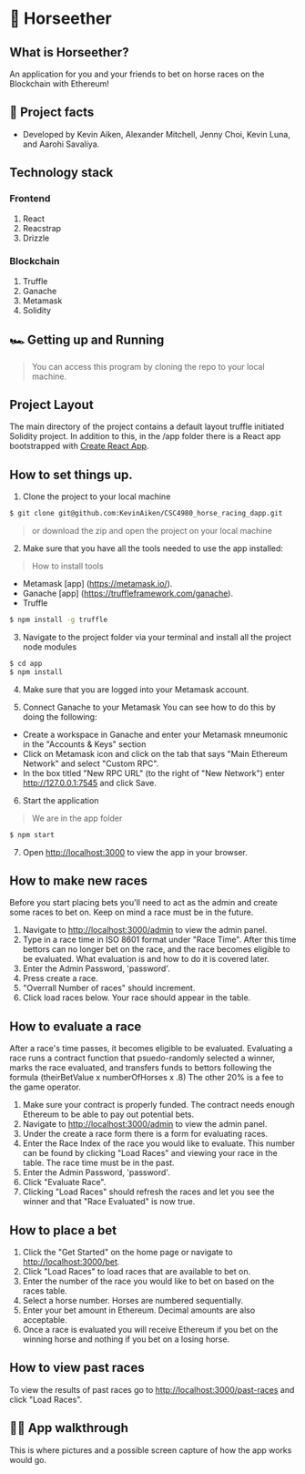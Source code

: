 # 🏇 Horseether

## What is Horseether?
An application for you and your friends to bet on horse races on the Blockchain with Ethereum!

## 💯 Project facts
* Developed by Kevin Aiken, Alexander Mitchell, Jenny Choi, Kevin Luna, and Aarohi Savaliya.

## Technology stack
### Frontend
1. React
2. Reacstrap
3. Drizzle

### Blockchain
1. Truffle
2. Ganache
3. Metamask
3. Solidity

## 🏎 Getting up and Running

> You can access this program by cloning the repo to your local machine.

## Project Layout
The main directory of the project contains a default layout truffle initiated Solidity project. In addition to this, in the /app folder there is a React app bootstrapped with [Create React App](https://github.com/facebook/create-react-app).

## How to set things up.

1. Clone the project to your local machine
```BASH 
$ git clone git@github.com:KevinAiken/CSC4980_horse_racing_dapp.git
```
> or download the zip and open the project on your local machine

2. Make sure that you have all the tools needed to use the app installed:

> How to install tools
* Metamask [app] (https://metamask.io/).
* Ganache [app] (https://truffleframework.com/ganache).
* Truffle
```BASH 
$ npm install -g truffle
```

3. Navigate to the project folder via your terminal and install all the project node modules 
```BASH 
$ cd app
$ npm install
```
 
4. Make sure that you are logged into your Metamask account.

5. Connect Ganache to your Metamask
You can see how to do this by doing the following:
* Create a workspace in Ganache and enter your Metamask mneumonic in the "Accounts & Keys" section
* Click on Metamask icon and click on the tab that says "Main Ethereum Network" and select "Custom RPC".
* In the box titled "New RPC URL" (to the right of "New Network") enter http://127.0.0.1:7545 and click Save.

6. Start the application
> We are in the app folder
```BASH 
$ npm start
```

7. Open [http://localhost:3000](http://localhost:3000) to view the app in your browser.


## How to make new races
Before you start placing bets you'll need to act as the admin and create some races to bet on. Keep on mind a race must be in the future. 
1. Navigate to [http://localhost:3000/admin](localhost:3000/admin) to view the admin panel.
2. Type in a race time in ISO 8601 format under "Race Time". After this time bettors can no longer bet on the race, and the race becomes eligible to be evaluated. What evaluation is and how to do it is covered later.
3. Enter the Admin Password, 'password'. 
4. Press create a race.
5. "Overrall Number of races" should increment.
6. Click load races below. Your race should appear in the table.


## How to evaluate a race
After a race's time passes, it becomes eligible to be evaluated. Evaluating a race runs a contract function that psuedo-randomly selected a winner, marks the race evaluated, and transfers funds to bettors following the formula (theirBetValue x numberOfHorses x .8) The other 20% is a fee to the game operator.
1. Make sure your contract is properly funded. The contract needs enough Ethereum to be able to pay out potential bets. 
2. Navigate to [http://localhost:3000/admin](localhost:3000/admin) to view the admin panel.
3. Under the create a race form there is a form for evaluating races. 
4. Enter the Race Index of the race you would like to evaluate. This number can be found by clicking "Load Races" and viewing your race in the table. The race time must be in the past.
5. Enter the Admin Password, 'password'.
6. Click "Evaluate Race". 
7. Clicking "Load Races" should refresh the races and let you see the winner and that "Race Evaluated" is now true.


## How to place a bet
1. Click the "Get Started" on the home page or navigate to [http://localhost:3000/bet](localhost:3000/bet).
2. Click "Load Races" to load races that are available to bet on.
3. Enter the number of the race you would like to bet on based on the races table.
4. Select a horse number. Horses are numbered sequentially.
5. Enter your bet amount in Ethereum. Decimal amounts are also acceptable.
6. Once a race is evaluated you will receive Ethereum if you bet on the winning horse and nothing if you bet on a losing horse.


## How to view past races
To view the results of past races go to [http://localhost:3000/past-races](localhost:3000/past-races) and click "Load Races".

## 🚶‍♀️ App walkthrough
This is where pictures and a possible screen capture of how the app works would go.
